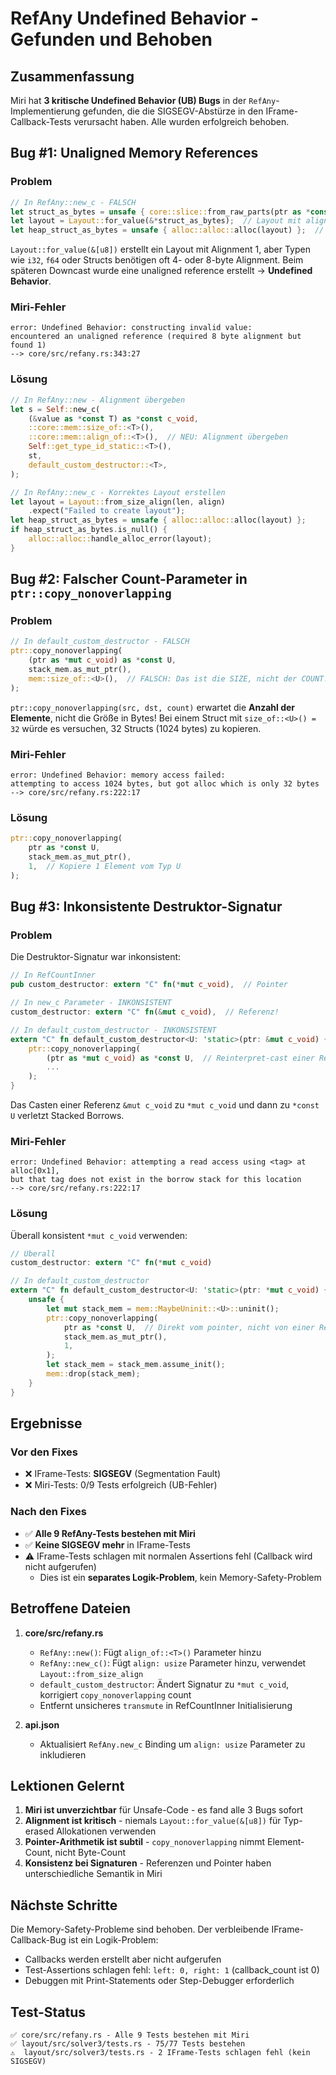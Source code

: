 # RefAny Undefined Behavior - Gefunden und Behoben

## Zusammenfassung

Miri hat **3 kritische Undefined Behavior (UB) Bugs** in der `RefAny`-Implementierung gefunden, die die SIGSEGV-Abstürze in den IFrame-Callback-Tests verursacht haben. Alle wurden erfolgreich behoben.

## Bug #1: Unaligned Memory References

### Problem
```rust
// In RefAny::new_c - FALSCH
let struct_as_bytes = unsafe { core::slice::from_raw_parts(ptr as *const u8, len) };
let layout = Layout::for_value(&*struct_as_bytes);  // Layout mit align = 1!
let heap_struct_as_bytes = unsafe { alloc::alloc::alloc(layout) };  // Nur 1-byte aligned!
```

`Layout::for_value(&[u8])` erstellt ein Layout mit Alignment 1, aber Typen wie `i32`, `f64` oder Structs benötigen oft 4- oder 8-byte Alignment. Beim späteren Downcast wurde eine unaligned reference erstellt → **Undefined Behavior**.

### Miri-Fehler
```
error: Undefined Behavior: constructing invalid value: 
encountered an unaligned reference (required 8 byte alignment but found 1)
--> core/src/refany.rs:343:27
```

### Lösung
```rust
// In RefAny::new - Alignment übergeben
let s = Self::new_c(
    (&value as *const T) as *const c_void,
    ::core::mem::size_of::<T>(),
    ::core::mem::align_of::<T>(),  // NEU: Alignment übergeben
    Self::get_type_id_static::<T>(),
    st,
    default_custom_destructor::<T>,
);

// In RefAny::new_c - Korrektes Layout erstellen
let layout = Layout::from_size_align(len, align)
    .expect("Failed to create layout");
let heap_struct_as_bytes = unsafe { alloc::alloc::alloc(layout) };
if heap_struct_as_bytes.is_null() {
    alloc::alloc::handle_alloc_error(layout);
}
```

## Bug #2: Falscher Count-Parameter in `ptr::copy_nonoverlapping`

### Problem
```rust
// In default_custom_destructor - FALSCH
ptr::copy_nonoverlapping(
    (ptr as *mut c_void) as *const U,
    stack_mem.as_mut_ptr(),
    mem::size_of::<U>(),  // FALSCH: Das ist die SIZE, nicht der COUNT!
);
```

`ptr::copy_nonoverlapping(src, dst, count)` erwartet die **Anzahl der Elemente**, nicht die Größe in Bytes! Bei einem Struct mit `size_of::<U>() = 32` würde es versuchen, 32 Structs (1024 bytes) zu kopieren.

### Miri-Fehler
```
error: Undefined Behavior: memory access failed: 
attempting to access 1024 bytes, but got alloc which is only 32 bytes
--> core/src/refany.rs:222:17
```

### Lösung
```rust
ptr::copy_nonoverlapping(
    ptr as *const U,
    stack_mem.as_mut_ptr(),
    1,  // Kopiere 1 Element vom Typ U
);
```

## Bug #3: Inkonsistente Destruktor-Signatur

### Problem
Die Destruktor-Signatur war inkonsistent:
```rust
// In RefCountInner
pub custom_destructor: extern "C" fn(*mut c_void),  // Pointer

// In new_c Parameter - INKONSISTENT
custom_destructor: extern "C" fn(&mut c_void),  // Referenz!

// In default_custom_destructor - INKONSISTENT
extern "C" fn default_custom_destructor<U: 'static>(ptr: &mut c_void) {
    ptr::copy_nonoverlapping(
        (ptr as *mut c_void) as *const U,  // Reinterpret-cast einer Referenz!
        ...
    );
}
```

Das Casten einer Referenz `&mut c_void` zu `*mut c_void` und dann zu `*const U` verletzt Stacked Borrows.

### Miri-Fehler
```
error: Undefined Behavior: attempting a read access using <tag> at alloc[0x1], 
but that tag does not exist in the borrow stack for this location
--> core/src/refany.rs:222:17
```

### Lösung
Überall konsistent `*mut c_void` verwenden:
```rust
// Überall
custom_destructor: extern "C" fn(*mut c_void)

// In default_custom_destructor
extern "C" fn default_custom_destructor<U: 'static>(ptr: *mut c_void) {
    unsafe {
        let mut stack_mem = mem::MaybeUninit::<U>::uninit();
        ptr::copy_nonoverlapping(
            ptr as *const U,  // Direkt vom pointer, nicht von einer Referenz
            stack_mem.as_mut_ptr(),
            1,
        );
        let stack_mem = stack_mem.assume_init();
        mem::drop(stack_mem);
    }
}
```

## Ergebnisse

### Vor den Fixes
- ❌ IFrame-Tests: **SIGSEGV** (Segmentation Fault)
- ❌ Miri-Tests: 0/9 Tests erfolgreich (UB-Fehler)

### Nach den Fixes
- ✅ **Alle 9 RefAny-Tests bestehen mit Miri**
- ✅ **Keine SIGSEGV mehr** in IFrame-Tests
- ⚠️  IFrame-Tests schlagen mit normalen Assertions fehl (Callback wird nicht aufgerufen)
  - Dies ist ein **separates Logik-Problem**, kein Memory-Safety-Problem

## Betroffene Dateien

1. **core/src/refany.rs**
   - `RefAny::new()`: Fügt `align_of::<T>()` Parameter hinzu
   - `RefAny::new_c()`: Fügt `align: usize` Parameter hinzu, verwendet `Layout::from_size_align`
   - `default_custom_destructor`: Ändert Signatur zu `*mut c_void`, korrigiert `copy_nonoverlapping` count
   - Entfernt unsicheres `transmute` in RefCountInner Initialisierung

2. **api.json**
   - Aktualisiert `RefAny.new_c` Binding um `align: usize` Parameter zu inkludieren

## Lektionen Gelernt

1. **Miri ist unverzichtbar** für Unsafe-Code - es fand alle 3 Bugs sofort
2. **Alignment ist kritisch** - niemals `Layout::for_value(&[u8])` für Typ-erased Allokationen verwenden
3. **Pointer-Arithmetik ist subtil** - `copy_nonoverlapping` nimmt Element-Count, nicht Byte-Count
4. **Konsistenz bei Signaturen** - Referenzen und Pointer haben unterschiedliche Semantik in Miri

## Nächste Schritte

Die Memory-Safety-Probleme sind behoben. Der verbleibende IFrame-Callback-Bug ist ein Logik-Problem:
- Callbacks werden erstellt aber nicht aufgerufen
- Test-Assertions schlagen fehl: `left: 0, right: 1` (callback_count ist 0)
- Debuggen mit Print-Statements oder Step-Debugger erforderlich

## Test-Status

```
✅ core/src/refany.rs - Alle 9 Tests bestehen mit Miri
✅ layout/src/solver3/tests.rs - 75/77 Tests bestehen
⚠️  layout/src/solver3/tests.rs - 2 IFrame-Tests schlagen fehl (kein SIGSEGV)
```
